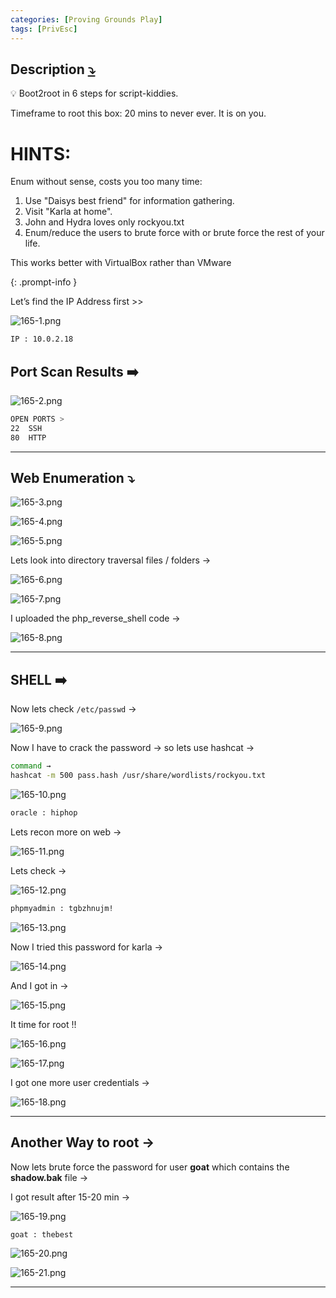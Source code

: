 ```yaml
---
categories: [Proving Grounds Play]
tags: [PrivEsc]
---
```


## **Description [⤵️](https://www.vulnhub.com/entry/funbox-easyenum,565/)**

>
💡 Boot2root in 6 steps for script-kiddies.

Timeframe to root this box: 20 mins to never ever. It is on you.

# **HINTS:**

Enum without sense, costs you too many time:

1. Use "Daisys best friend" for information gathering.
2. Visit "Karla at home".
3. John and Hydra loves only rockyou.txt
4. Enum/reduce the users to brute force with or brute force the rest of your life.

This works better with VirtualBox rather than VMware

{: .prompt-info }

Let’s find the IP Address first >>

![165-1.png](/Vulnhub-Files/img/Funbox-Easy-Enum/165-1.png)

```bash
IP : 10.0.2.18
```

## Port Scan Results ➡️

![165-2.png](/Vulnhub-Files/img/Funbox-Easy-Enum/165-2.png)

```bash
OPEN PORTS >
22  SSH
80  HTTP
```

---

## Web Enumeration ⤵️

![165-3.png](/Vulnhub-Files/img/Funbox-Easy-Enum/165-3.png)

![165-4.png](/Vulnhub-Files/img/Funbox-Easy-Enum/165-4.png)

![165-5.png](/Vulnhub-Files/img/Funbox-Easy-Enum/165-5.png)

Lets look into directory traversal files / folders →

![165-6.png](/Vulnhub-Files/img/Funbox-Easy-Enum/165-6.png)

![165-7.png](/Vulnhub-Files/img/Funbox-Easy-Enum/165-7.png)

I uploaded the php_reverse_shell code →

![165-8.png](/Vulnhub-Files/img/Funbox-Easy-Enum/165-8.png)

---

## SHELL ➡️

Now lets check `/etc/passwd` →

![165-9.png](/Vulnhub-Files/img/Funbox-Easy-Enum/165-9.png)

Now I have to crack the password → so lets use hashcat →

```bash
command → 
hashcat -m 500 pass.hash /usr/share/wordlists/rockyou.txt
```

![165-10.png](/Vulnhub-Files/img/Funbox-Easy-Enum/165-10.png)

```bash
oracle : hiphop
```

Lets recon more on web →

![165-11.png](/Vulnhub-Files/img/Funbox-Easy-Enum/165-11.png)

Lets check →

![165-12.png](/Vulnhub-Files/img/Funbox-Easy-Enum/165-12.png)

```bash
phpmyadmin : tgbzhnujm!
```

![165-13.png](/Vulnhub-Files/img/Funbox-Easy-Enum/165-13.png)

Now I tried this password for karla →

![165-14.png](/Vulnhub-Files/img/Funbox-Easy-Enum/165-14.png)

And I got in →

![165-15.png](/Vulnhub-Files/img/Funbox-Easy-Enum/165-15.png)

It time for root !!

![165-16.png](/Vulnhub-Files/img/Funbox-Easy-Enum/165-16.png)

![165-17.png](/Vulnhub-Files/img/Funbox-Easy-Enum/165-17.png)

I got one more user credentials →

![165-18.png](/Vulnhub-Files/img/Funbox-Easy-Enum/165-18.png)

---

## **Another Way to root →**

Now lets brute force the password for user **goat** which contains the **shadow.bak** file →

I got result after 15-20 min →

![165-19.png](/Vulnhub-Files/img/Funbox-Easy-Enum/165-19.png)

```bash
goat : thebest
```

![165-20.png](/Vulnhub-Files/img/Funbox-Easy-Enum/165-20.png)

![165-21.png](/Vulnhub-Files/img/Funbox-Easy-Enum/165-21.png)

---
